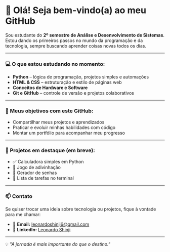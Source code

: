 # 👋 Olá! Seja bem-vindo(a) ao meu GitHub

Sou estudante do **2º semestre de Análise e Desenvolvimento de Sistemas**. Estou dando os primeiros passos no mundo da programação e da tecnologia, sempre buscando aprender coisas novas todos os dias.

---

### 💻 O que estou estudando no momento:

- **Python** – lógica de programação, projetos simples e automações
- **HTML & CSS** – estruturação e estilo de páginas web
- **Conceitos de Hardware e Software**
- **Git e GitHub** – controle de versão e projetos colaborativos

---

### 🚀 Meus objetivos com este GitHub:

- Compartilhar meus projetos e aprendizados
- Praticar e evoluir minhas habilidades com código
- Montar um portfólio para acompanhar meu progresso

---

### 📌 Projetos em destaque (em breve):

- ✅ Calculadora simples em Python  
- 🎯 Jogo de adivinhação  
- 🔐 Gerador de senhas  
- 📝 Lista de tarefas no terminal  

---

### 📫 Contato

Se quiser trocar uma ideia sobre tecnologia ou projetos, fique à vontade para me chamar:

- 📧 **Email:** leonardoshinji6@gmail.com  
- 💼 **LinkedIn:** [Leonardo Shinji](https://www.linkedin.com/in/leonardo-t-073602260)

---

💡 _"A jornada é mais importante do que o destino."_  
